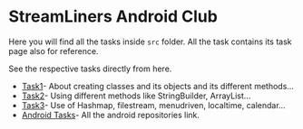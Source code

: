 # StreamLiners Android Club

Here you will find all the tasks inside `src` folder.
All the task contains its task page also for reference.

See the respective tasks directly from here.
- [Task1](https://github.com/Iltwats/StreamLiners/tree/main/src/Task1)- About creating classes and its objects and its different methods...
- [Task2](https://github.com/Iltwats/StreamLiners/tree/main/src/Task2)- Using different methods like StringBuilder, ArrayList...
- [Task3](https://github.com/Iltwats/StreamLiners/tree/main/src/Task3)- Use of Hashmap, filestream, menudriven, localtime, calendar...
- [Android Tasks](https://github.com/Iltwats/StreamLiners/blob/main/Android/README.md)- All the android repositories link.


